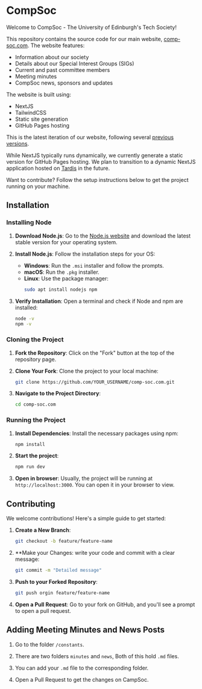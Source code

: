# CompSoc

Welcome to CompSoc - The University of Edinburgh's Tech Society!

This repository contains the source code for our main website, [comp-soc.com](https://comp-soc.com). The website features:

- Information about our society
- Details about our Special Interest Groups (SIGs)
- Current and past committee members
- Meeting minutes
- CompSoc news, sponsors and updates

The website is built using:

- NextJS
- TailwindCSS
- Static site generation
- GitHub Pages hosting

This is the latest iteration of our website, following several [previous versions](https://github.com/compsoc-edinburgh/website).

While NextJS typically runs dynamically, we currently generate a static version for GitHub Pages hosting. We plan to transition to a dynamic NextJS application hosted on [Tardis](https://tardisproject.uk/) in the future.

Want to contribute? Follow the setup instructions below to get the project running on your machine.

## Installation

### Installing Node

1. **Download Node.js**: Go to the [Node.js website](https://nodejs.org/) and download the latest stable version for your operating system.

2. **Install Node.js**: Follow the installation steps for your OS:

   - **Windows**: Run the `.msi` installer and follow the prompts.
   - **macOS**: Run the `.pkg` installer.
   - **Linux**: Use the package manager:
     ```bash
     sudo apt install nodejs npm
     ```

3. **Verify Installation**: Open a terminal and check if Node and npm are installed:
   ```bash
   node -v
   npm -v
   ```

### Cloning the Project

1. **Fork the Repository**: Click on the "Fork" button at the top of the repository page.

2. **Clone Your Fork**: Clone the project to your local machine:

   ```bash
   git clone https://github.com/YOUR_USERNAME/comp-soc.com.git
   ```

3. **Navigate to the Project Directory**:
   ```bash
   cd comp-soc.com
   ```

### Running the Project

1. **Install Dependencies**: Install the necessary packages using npm:

   ```bash
   npm install
   ```

2. **Start the project**:

   ```bash
   npm run dev
   ```

3. **Open in browser**:
   Usually, the project will be running at `http://localhost:3000`. You can open it in your browser to view.

## Contributing

We welcome contributions! Here's a simple guide to get started:

1. **Create a New Branch**:

   ```bash
   git checkout -b feature/feature-name
   ```

2. \*\*Make your Changes:
   write your code and commit with a clear message:

   ```bash
   git commit -m "Detailed message"
   ```

3. **Push to your Forked Repository**:

   ```bash
   git push orgin feature/feature-name
   ```

4. **Open a Pull Request**:
   Go to your fork on GitHub, and you'll see a prompt to open a pull request.

## Adding Meeting Minutes and News Posts

1. Go to the folder `/constants`.

2. There are two folders `minutes` and `news`, Both of this hold `.md` files.

3. You can add your `.md` file to the corresponding folder.

4. Open a Pull Request to get the changes on CampSoc.

